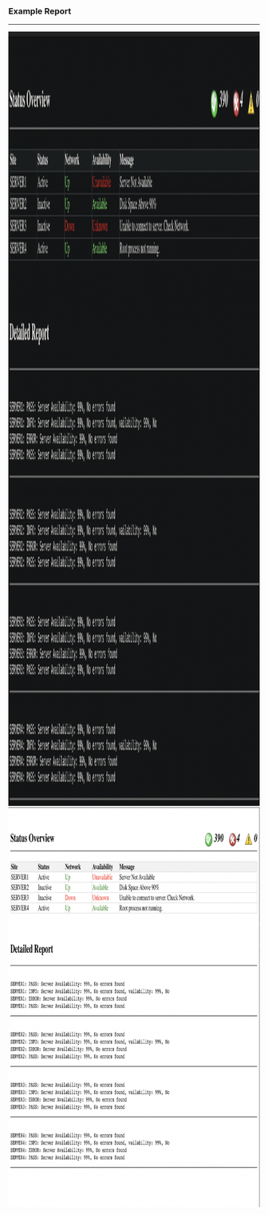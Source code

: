 <h3> Example Report </h3>
<hr>
<img src="example1.png" alt="Example Table" width="2078" height="1550">
<img src="example.png" alt="Example Table" width="1100" height="800">
